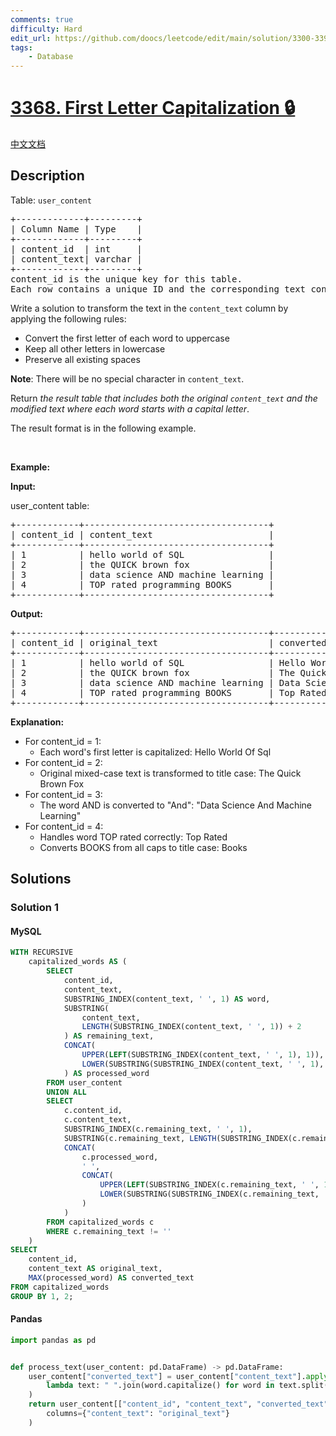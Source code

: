 ```yaml
---
comments: true
difficulty: Hard
edit_url: https://github.com/doocs/leetcode/edit/main/solution/3300-3399/3368.First%20Letter%20Capitalization/README_EN.md
tags:
    - Database
---
```


<!-- problem:start -->

# [3368. First Letter Capitalization 🔒](https://leetcode.com/problems/first-letter-capitalization)

[中文文档](/solution/3300-3399/3368.First%20Letter%20Capitalization/README.md)

## Description

<!-- description:start -->

<p>Table: <code>user_content</code></p>

<pre>
+-------------+---------+
| Column Name | Type    |
+-------------+---------+
| content_id  | int     |
| content_text| varchar |
+-------------+---------+
content_id is the unique key for this table.
Each row contains a unique ID and the corresponding text content.
</pre>

<p>Write a solution to transform the text in the <code>content_text</code> column by applying the following rules:</p>

<ul>
	<li>Convert the first letter of each word to uppercase</li>
	<li>Keep all other letters in lowercase</li>
	<li>Preserve all existing spaces</li>
</ul>

<p><strong>Note</strong>: There will be no special character in <code>content_text</code>.</p>

<p>Return <em>the result table that includes both the original <code>content_text</code> and the modified text where each word starts with a capital letter</em>.</p>

<p>The result format is in the following example.</p>

<p>&nbsp;</p>
<p><strong class="example">Example:</strong></p>

<div class="example-block">
<p><strong>Input:</strong></p>

<p>user_content table:</p>

<pre class="example-io">
+------------+-----------------------------------+
| content_id | content_text                      |
+------------+-----------------------------------+
| 1          | hello world of SQL                |
| 2          | the QUICK brown fox               |
| 3          | data science AND machine learning |
| 4          | TOP rated programming BOOKS       |
+------------+-----------------------------------+
</pre>

<p><strong>Output:</strong></p>

<pre class="example-io">
+------------+-----------------------------------+-----------------------------------+
| content_id | original_text                     | converted_text                    |
+------------+-----------------------------------+-----------------------------------+
| 1          | hello world of SQL                | Hello World Of Sql                |
| 2          | the QUICK brown fox               | The Quick Brown Fox               |
| 3          | data science AND machine learning | Data Science And Machine Learning |
| 4          | TOP rated programming BOOKS       | Top Rated Programming Books       |
+------------+-----------------------------------+-----------------------------------+
</pre>

<p><strong>Explanation:</strong></p>

<ul>
	<li>For content_id = 1:
	<ul>
		<li>Each word&#39;s first letter is capitalized: Hello World Of Sql</li>
	</ul>
	</li>
	<li>For content_id = 2:
	<ul>
		<li>Original mixed-case text is transformed to title case: The Quick Brown Fox</li>
	</ul>
	</li>
	<li>For content_id = 3:
	<ul>
		<li>The word AND&nbsp;is converted to &quot;And&quot;: &quot;Data Science And Machine Learning&quot;</li>
	</ul>
	</li>
	<li>For content_id = 4:
	<ul>
		<li>Handles&nbsp;word TOP rated&nbsp;correctly: Top Rated</li>
		<li>Converts BOOKS&nbsp;from all caps to title case: Books</li>
	</ul>
	</li>
</ul>
</div>

<!-- description:end -->

## Solutions

<!-- solution:start -->

### Solution 1

<!-- tabs:start -->

#### MySQL

```sql
WITH RECURSIVE
    capitalized_words AS (
        SELECT
            content_id,
            content_text,
            SUBSTRING_INDEX(content_text, ' ', 1) AS word,
            SUBSTRING(
                content_text,
                LENGTH(SUBSTRING_INDEX(content_text, ' ', 1)) + 2
            ) AS remaining_text,
            CONCAT(
                UPPER(LEFT(SUBSTRING_INDEX(content_text, ' ', 1), 1)),
                LOWER(SUBSTRING(SUBSTRING_INDEX(content_text, ' ', 1), 2))
            ) AS processed_word
        FROM user_content
        UNION ALL
        SELECT
            c.content_id,
            c.content_text,
            SUBSTRING_INDEX(c.remaining_text, ' ', 1),
            SUBSTRING(c.remaining_text, LENGTH(SUBSTRING_INDEX(c.remaining_text, ' ', 1)) + 2),
            CONCAT(
                c.processed_word,
                ' ',
                CONCAT(
                    UPPER(LEFT(SUBSTRING_INDEX(c.remaining_text, ' ', 1), 1)),
                    LOWER(SUBSTRING(SUBSTRING_INDEX(c.remaining_text, ' ', 1), 2))
                )
            )
        FROM capitalized_words c
        WHERE c.remaining_text != ''
    )
SELECT
    content_id,
    content_text AS original_text,
    MAX(processed_word) AS converted_text
FROM capitalized_words
GROUP BY 1, 2;
```

#### Pandas

```python
import pandas as pd


def process_text(user_content: pd.DataFrame) -> pd.DataFrame:
    user_content["converted_text"] = user_content["content_text"].apply(
        lambda text: " ".join(word.capitalize() for word in text.split(" "))
    )
    return user_content[["content_id", "content_text", "converted_text"]].rename(
        columns={"content_text": "original_text"}
    )
```

<!-- tabs:end -->

<!-- solution:end -->

<!-- problem:end -->

